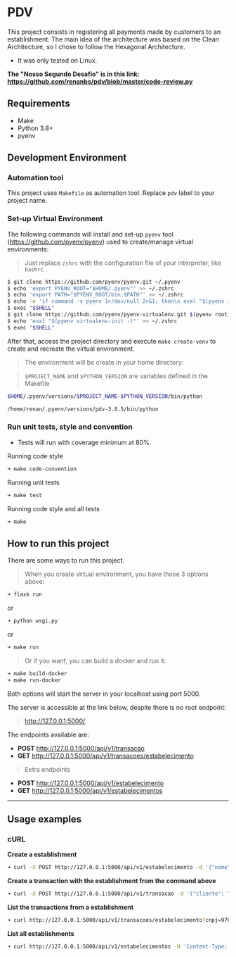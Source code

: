 # PDV


This project consists in registering all payments made by customers to an establishment.
The main idea of the architecture was based on the Clean Architecture, so I chose to follow the Hexagonal Architecture.  

 - It was only tested on Linux.
 
**The "Nosso Segundo Desafio" is in this link: https://github.com/renanbs/pdv/blob/master/code-review.py**
 

## Requirements

 - Make
 - Python 3.8+
 - pyenv


## Development Environment
 
 
### Automation tool

This project uses `Makefile` as automation tool. Replace `pdv` label to your project name.

### Set-up Virtual Environment

The following commands will install and set-up `pyenv` tool (https://github.com/pyenv/pyenv) used to create/manage virtual environments:

> Just replace `zshrc` with the configuration file of your interpreter, like `bashrc`

```bash
$ git clone https://github.com/pyenv/pyenv.git ~/.pyenv
$ echo 'export PYENV_ROOT="$HOME/.pyenv"' >> ~/.zshrc
$ echo 'export PATH="$PYENV_ROOT/bin:$PATH"' >> ~/.zshrc
$ echo -e 'if command -v pyenv 1>/dev/null 2>&1; then\n eval "$(pyenv init -)"\nfi' >> ~/.zshrc
$ exec "$SHELL"
$ git clone https://github.com/pyenv/pyenv-virtualenv.git $(pyenv root)/plugins/pyenv-virtualenv
$ echo 'eval "$(pyenv virtualenv-init -)"' >> ~/.zshrc
$ exec "$SHELL"
```

After that, access the project directory and execute `make create-venv` to create and recreate the virtual environment.

> The environment will be create in your home directory:

> `$PROJECT_NAME` and `$PYTHON_VERSION` are variables defined in the Makefile

```bash
$HOME/.pyenv/versions/$PROJECT_NAME-$PYTHON_VERSION/bin/python

/home/renan/.pyenv/versions/pdv-3.8.5/bin/python
```


### Run unit tests, style and convention

- Tests will run with coverage minimum at 80%.

Running code style
```bash
➜ make code-convention
```
Running unit tests
```bash
➜ make test
```
Running code style and all tests
```bash
➜ make
```

## How to run this project

There are some ways to run this project.

> When you create virtual environment, you have those 3 options above:

```bash
➜ flask run
```
or

```bash
➜ python wsgi.py
```
or 

```bash
➜ make run
```

> Or if you want, you can build a docker and run it:

```bash
➜ make build-docker
➜ make run-docker
```

Both options will start the server in your localhost using port 5000.

The server is accessible at the link below, despite there is no root endpoint:
> http://127.0.0.1:5000/

The endpoints available are:

- **POST** http://127.0.0.1:5000/api/v1/transacao
- **GET** http://127.0.0.1:5000/api/v1/transacoes/estabelecimento

> Extra endpoints
- **POST** http://127.0.0.1:5000/api/v1/estabelecimento
- **GET** http://127.0.0.1:5000/api/v1/estabelecimentos

---
## Usage examples

### cURL

**Create a establishment**
```bash
➜ curl -X POST http://127.0.0.1:5000/api/v1/estabelecimento -d '{"nome": "Meu EC", "cnpj": "970.640.320001-92", "dono": "juca owner", "telefone": "51999999999"}' -H 'Content-Type: application/json'
```

**Create a transaction with the establishment from the command above**
```bash
➜ curl -X POST http://127.0.0.1:5000/api/v1/transacao -d '{"cliente": "48779229034", "estabelecimento": "970.640.320001-92", "valor": 10, "descricao": "my lunch"}' -H 'Content-Type: application/json'
```

**List the transactions from a establishment**
```bash
➜ curl http://127.0.0.1:5000/api/v1/transacoes/estabelecimento?cnpj=97064032000192 -H 'Content-Type: application/json'
```

**List all establishments**
```bash
➜ curl http://127.0.0.1:5000/api/v1/estabelecimentos -H 'Content-Type: application/json'
```
